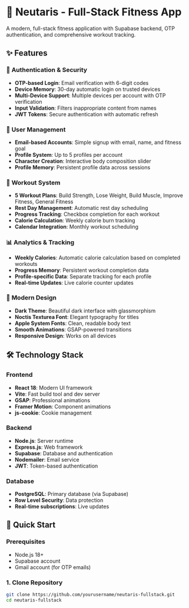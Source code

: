 # 🚀 Neutaris - Full-Stack Fitness App

A modern, full-stack fitness application with Supabase backend, OTP authentication, and comprehensive workout tracking.

## ✨ Features

### 🔐 **Authentication & Security**
- **OTP-based Login**: Email verification with 6-digit codes
- **Device Memory**: 30-day automatic login on trusted devices
- **Multi-Device Support**: Multiple devices per account with OTP verification
- **Input Validation**: Filters inappropriate content from names
- **JWT Tokens**: Secure authentication with automatic refresh

### 👤 **User Management**
- **Email-based Accounts**: Simple signup with email, name, and fitness goal
- **Profile System**: Up to 5 profiles per account
- **Character Creation**: Interactive body composition slider
- **Profile Memory**: Persistent profile data across sessions

### 💪 **Workout System**
- **5 Workout Plans**: Build Strength, Lose Weight, Build Muscle, Improve Fitness, General Fitness
- **Rest Day Management**: Automatic rest day scheduling
- **Progress Tracking**: Checkbox completion for each workout
- **Calorie Calculation**: Weekly calorie burn tracking
- **Calendar Integration**: Monthly workout scheduling

### 📊 **Analytics & Tracking**
- **Weekly Calories**: Automatic calorie calculation based on completed workouts
- **Progress Memory**: Persistent workout completion data
- **Profile-specific Data**: Separate tracking for each profile
- **Real-time Updates**: Live calorie counter updates

### 🎨 **Modern Design**
- **Dark Theme**: Beautiful dark interface with glassmorphism
- **Noctis Texturea Font**: Elegant typography for titles
- **Apple System Fonts**: Clean, readable body text
- **Smooth Animations**: GSAP-powered transitions
- **Responsive Design**: Works on all devices

## 🛠️ Technology Stack

### **Frontend**
- **React 18**: Modern UI framework
- **Vite**: Fast build tool and dev server
- **GSAP**: Professional animations
- **Framer Motion**: Component animations
- **js-cookie**: Cookie management

### **Backend**
- **Node.js**: Server runtime
- **Express.js**: Web framework
- **Supabase**: Database and authentication
- **Nodemailer**: Email service
- **JWT**: Token-based authentication

### **Database**
- **PostgreSQL**: Primary database (via Supabase)
- **Row Level Security**: Data protection
- **Real-time subscriptions**: Live updates

## 🚀 Quick Start

### **Prerequisites**
- Node.js 18+
- Supabase account
- Gmail account (for OTP emails)

### **1. Clone Repository**
```bash
git clone https://github.com/yourusername/neutaris-fullstack.git
cd neutaris-fullstack
